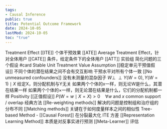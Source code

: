 ```yaml
---
tags:
- Causal Inference
public: true
title: Potential Outcome Framework
date: 2024-10-05
lastMod: 2024-10-05
toc: "true"
---
```



Treatment Effect
[[ITE]] 个体干预效果
[[ATE]] Average Treatment Effect，针对全体用户
[[CATE]] 条件，给定条件下的全体用户
[[ATT]] 实验组
简化问题的三个假设 #card
Stable Unit Treatment Value Assumption [[稳定单元干预值假设]]
不同个体的潜在结果之间不会有交互影响
干预水平对所有个体一致
[[No unmeasured confounders]] 没有未测量的混杂因子
$W \perp \!\!\! \perp Y(W=0), Y(W=1) \mid X$
给定X，则分配机制与Y无关
如果两个个体的x一样，则无论W是什么，其潜在结果一样
如果两个个体的×一样，则无论潜在结果是什么，它们的分配机制都一样
Positivity [[正值假设]]
$P(W=w \mid X=X)>0 \quad \forall w$ and $x$
common support / overlap
经典方法
[[Re-weighting methods]] 解决的问题是控制组和治疗组的分布不同
[[Matching methods]] 关键在于如何度量样本之间的相似性
Tree-based Method - [[Causal Forest]] 在分裂最大化 ITE 方差
[[Representation Learning Method]] 本质是对反事实进行预测
[[Meta-Learner]]
评估
